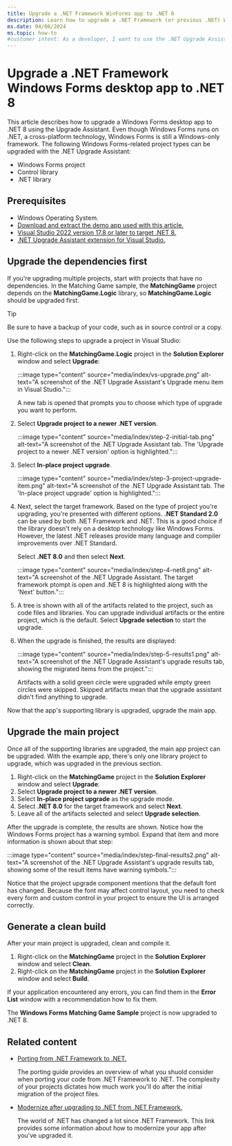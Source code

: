 ```yaml
---
title: Upgrade a .NET Framework WinForms app to .NET 8
description: Learn how to upgrade a .NET Framework (or previous .NET) Windows Forms application to .NET 8 with the Upgrade Assistant in Visual Studio.
ms.date: 04/08/2024
ms.topic: how-to
#customer intent: As a developer, I want to use the .NET Upgrade Assistant to automatically upgrade my projects to the latest version of .NET.
---
```


# Upgrade a .NET Framework Windows Forms desktop app to .NET 8

This article describes how to upgrade a Windows Forms desktop app to .NET 8 using the Upgrade Assistant. Even though Windows Forms runs on .NET, a cross-platform technology, Windows Forms is still a Windows-only framework. The following Windows Forms-related project types can be upgraded with the .NET Upgrade Assistant:

- Windows Forms project
- Control library
- .NET library

## Prerequisites

- Windows Operating System.
- [Download and extract the demo app used with this article.][winforms-sample]
- [Visual Studio 2022 version 17.8 or later to target .NET 8.](https://visualstudio.microsoft.com/downloads/?utm_medium=microsoft&utm_source=learn.microsoft.com&utm_campaign=inline+link&utm_content=download+vs2022+desktopguide+winforms+migration)
- [.NET Upgrade Assistant extension for Visual Studio.](/dotnet/core/porting/upgrade-assistant-install#install-the-visual-studio-extension)

## Upgrade the dependencies first

If you're upgrading multiple projects, start with projects that have no dependencies. In the Matching Game sample, the **MatchingGame** project depends on the **MatchingGame.Logic** library, so **MatchingGame.Logic** should be upgraded first.

> [!TIP]
> Be sure to have a backup of your code, such as in source control or a copy.

Use the following steps to upgrade a project in Visual Studio:

01. Right-click on the **MatchingGame.Logic** project in the **Solution Explorer** window and select **Upgrade**:

    :::image type="content" source="media/index/vs-upgrade.png" alt-text="A screenshot of the .NET Upgrade Assistant's Upgrade menu item in Visual Studio.":::

    A new tab is opened that prompts you to choose which type of upgrade you want to perform.

01. Select **Upgrade project to a newer .NET version**.

    :::image type="content" source="media/index/step-2-initial-tab.png" alt-text="A screenshot of the .NET Upgrade Assistant tab. The 'Upgrade project to a newer .NET version' option is highlighted.":::

01. Select **In-place project upgrade**.

    :::image type="content" source="media/index/step-3-project-upgrade-item.png" alt-text="A screenshot of the .NET Upgrade Assistant tab. The 'In-place project upgrade' option is highlighted.":::

01. Next, select the target framework. Based on the type of project you're upgrading, you're presented with different options. **.NET Standard 2.0** can be used by both .NET Framework and .NET. This is a good choice if the library doesn't rely on a desktop technology like Windows Forms. However, the latest .NET releases provide many language and compiler improvements over .NET Standard.

    Select **.NET 8.0** and then select **Next**.

    :::image type="content" source="media/index/step-4-net8.png" alt-text="A screenshot of the .NET Upgrade Assistant. The target framework ptompt is open and .NET 8 is highlighted along with the 'Next' button.":::

01. A tree is shown with all of the artifacts related to the project, such as code files and libraries. You can upgrade individual artifacts or the entire project, which is the default. Select **Upgrade selection** to start the upgrade.

01. When the upgrade is finished, the results are displayed:

    :::image type="content" source="media/index/step-5-results1.png" alt-text="A screenshot of the .NET Upgrade Assistant's upgrade results tab, showing the migrated items from the project.":::

    Artifacts with a solid green circle were upgraded while empty green circles were skipped. Skipped artifacts mean that the upgrade assistant didn't find anything to upgrade.

Now that the app's supporting library is upgraded, upgrade the main app.

## Upgrade the main project

Once all of the supporting libraries are upgraded, the main app project can be upgraded. With the example app, there's only one library project to upgrade, which was upgraded in the previous section.

01. Right-click on the **MatchingGame** project in the **Solution Explorer** window and select **Upgrade**:
01. Select **Upgrade project to a newer .NET version**.
01. Select **In-place project upgrade** as the upgrade mode.
01. Select **.NET 8.0** for the target framework and select **Next**.
01. Leave all of the artifacts selected and select **Upgrade selection**.

After the upgrade is complete, the results are shown. Notice how the Windows Forms project has a warning symbol. Expand that item and more information is shown about that step:

:::image type="content" source="media/index/step-final-results2.png" alt-text="A screenshot of the .NET Upgrade Assistant's upgrade results tab, showing some of the result items have warning symbols.":::

Notice that the project upgrade component mentions that the default font has changed. Because the font may affect control layout, you need to check every form and custom control in your project to ensure the UI is arranged correctly.

## Generate a clean build

After your main project is upgraded, clean and compile it.

01. Right-click on the **MatchingGame** project in the **Solution Explorer** window and select **Clean**.
01. Right-click on the **MatchingGame** project in the **Solution Explorer** window and select **Build**.

If your application encountered any errors, you can find them in the **Error List** window with a recommendation how to fix them.

The **Windows Forms Matching Game Sample** project is now upgraded to .NET 8.

<!--
### Visual Basic

Visual Basic language projects require extra configuration.

01. Import the configuration file _My Project\\Application.myapp_ setting. Notice that the `<Compile>` element uses the `Update` attribute instead of the `Include` attribute.

    ```xml
    <ItemGroup>
      <None Include="My Project\Application.myapp">
        <Generator>MyApplicationCodeGenerator</Generator>
        <LastGenOutput>Application.Designer.vb</LastGenOutput>
      </None>
      <Compile Update="My Project\Application.Designer.vb">
        <AutoGen>True</AutoGen>
        <DependentUpon>Application.myapp</DependentUpon>
        <DesignTime>True</DesignTime>
      </Compile>
    </ItemGroup>
    ```

01. Add the `<MyType>WindowsForms</MyType>` setting to the `<PropertyGroup>` element:

    ```xml
    <PropertyGroup>
      (contains settings previously described)

      <MyType>WindowsForms</MyType>
    </PropertyGroup>
    ```

    This setting imports the `My` namespace members Visual Basic programmers are familiar with.

01. Import the namespaces defined by your project.

    Visual Basic projects can automatically import namespaces into every code file. Copy the `<ItemGroup>` elements from the old project file that contain `<Import>` into the new file after the `</PropertyGroup>` closing tag.

    ```xml
    <ItemGroup>
      <Import Include="Microsoft.VisualBasic" />
      <Import Include="System" />
      <Import Include="System.Collections" />
      <Import Include="System.Collections.Generic" />
      <Import Include="System.Data" />
      <Import Include="System.Drawing" />
      <Import Include="System.Diagnostics" />
      <Import Include="System.Windows.Forms" />
      <Import Include="System.Linq" />
      <Import Include="System.Xml.Linq" />
      <Import Include="System.Threading.Tasks" />
    </ItemGroup>
    ```

    If you can't find any `<Import>` statements, or your project fails to compile, make sure you at least have the following `<Import>` statements defined in your project:

    ```xml
    <ItemGroup>
      <Import Include="System.Data" />
      <Import Include="System.Drawing" />
      <Import Include="System.Windows.Forms" />
    </ItemGroup>
    ```

01. From the original project, copy the `<Option*>` and `<StartupObject>` settings to the `<PropertyGroup>` element:

    ```xml
    <PropertyGroup>
      (contains settings previously described)

      <OptionExplicit>On</OptionExplicit>
      <OptionCompare>Binary</OptionCompare>
      <OptionStrict>Off</OptionStrict>
      <OptionInfer>On</OptionInfer>
      <StartupObject>MatchingGame.My.MyApplication</StartupObject>
    </PropertyGroup>
    ```

-->

## Related content

- [Porting from .NET Framework to .NET.](/dotnet/core/porting/)

  The porting guide provides an overview of what you shuold consider when porting your code from .NET Framework to .NET. The complexity of your projects dictates how much work you'll do after the initial migration of the project files.

- [Modernize after upgrading to .NET from .NET Framework.](/dotnet/core/porting/modernize)

  The world of .NET has changed a lot since .NET Framework. This link provides some information about how to modernize your app after you've upgraded it.

[winforms-sample]: https://github.com/dotnet/samples/tree/main/windowsforms/matching-game
